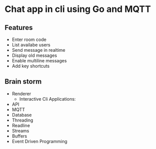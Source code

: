 # Chat app in cli using Go and MQTT


## Features

- Enter room code
- List availabe users
- Send message in realtime
- Display old messages
- Enable multiline messages
- Add key shortcuts 



## Brain storm

- Renderer
    - Interactive Cli Applications:
- API
- MQTT 
- Database
- Threading
- Readline
- Streams
- Buffers
- Event Driven Programming





